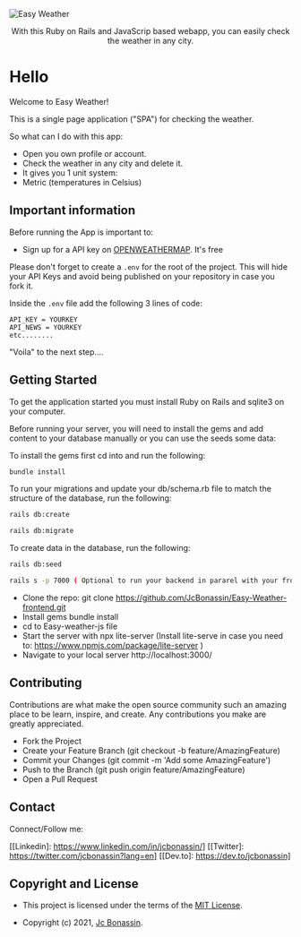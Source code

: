 ![Easy Weather](https://user-images.githubusercontent.com/72950188/140430595-8c8bad48-77e2-4889-ac7e-f3e86858a098.png)
<div align="center" > 
<p>With this Ruby on Rails and JavaScrip based webapp, you can easily check the weather in any city.</p>
</div>

# Hello 

Welcome to Easy Weather! 

This is a single page application ("SPA") for checking the weather. 


So what can I do with this app: 

- Open you own profile or account.
- Check the weather in any city and delete it.
-  It gives you 1 unit system: 
  - Metric (temperatures in Celsius)

## Important information 

Before running the App is important to: 

- Sign up for a API key on [OPENWEATHERMAP](https://openweathermap.org/). It's free

Please don't forget to create a `.env` for the root of the project. This will hide your API Keys and avoid being published on your repository in case you fork it. 

Inside the `.env` file add the following 3 lines of code:

```cassandraql
API_KEY = YOURKEY
API_NEWS = YOURKEY
etc........ 
```

"Voila" to the next step.... 

## Getting Started

To get the application started you must install Ruby on Rails and sqlite3 on your computer.


Before running your server, you will need to install the gems and add content to your database manually or you can use the seeds some data:

To install the gems first cd into <a href="https://github.com/JcBonassin/Easy_weather_api_backend"></a> and run the following:

```sh
bundle install
```

To run your migrations and update your db/schema.rb file to match the structure of the database, run the following:

```sh
rails db:create
```

```sh
rails db:migrate
```

To create data in the database, run the following:
```sh
rails db:seed
```

```sh
rails s -p 7000 ( Optional to run your backend in pararel with your frontend)
```

- Clone the repo: git clone https://github.com/JcBonassin/Easy-Weather-frontend.git
- Install gems bundle install
- cd to Easy-weather-js file
- Start the server with npx lite-server (Install lite-serve in case you need to: https://www.npmjs.com/package/lite-server )
- Navigate to your local server http://localhost:3000/


## Contributing

Contributions are what make the open source community such an amazing place to be learn, inspire, and create. Any contributions you make are greatly appreciated.

- Fork the Project
- Create your Feature Branch (git checkout -b feature/AmazingFeature)
- Commit your Changes (git commit -m 'Add some AmazingFeature')
- Push to the Branch (git push origin feature/AmazingFeature)
- Open a Pull Request

## Contact
Connect/Follow me:

[[Linkedin]: https://www.linkedin.com/in/jcbonassin/]
[[Twitter]: https://twitter.com/jcbonassin?lang=en]
[[Dev.to]: https://dev.to/jcbonassin]

## Copyright and License

- This project is licensed under the terms of the [MIT License](https://opensource.org/licenses/MIT).

- Copyright (c) 2021, [Jc Bonassin](https://www.jcbonassin.net/).


